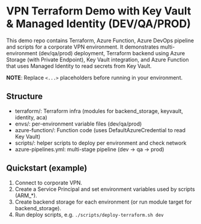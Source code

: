 # VPN Terraform Demo with Key Vault & Managed Identity (DEV/QA/PROD)

This demo repo contains Terraform, Azure Function, Azure DevOps pipeline and scripts for a corporate VPN environment.
It demonstrates multi-environment (dev/qa/prod) deployment, Terraform backend using Azure Storage (with Private Endpoint),
Key Vault integration, and Azure Function that uses Managed Identity to read secrets from Key Vault.

**NOTE**: Replace `<...>` placeholders before running in your environment.

## Structure
- terraform/: Terraform infra (modules for backend_storage, keyvault, identity, aca)
- envs/: per-environment variable files (dev/qa/prod)
- azure-function/: Function code (uses DefaultAzureCredential to read Key Vault)
- scripts/: helper scripts to deploy per environment and check network
- azure-pipelines.yml: multi-stage pipeline (dev -> qa -> prod)

## Quickstart (example)
1. Connect to corporate VPN.
2. Create a Service Principal and set environment variables used by scripts (ARM_*).
3. Create backend storage for each environment (or run module target for backend_storage).
4. Run deploy scripts, e.g. `./scripts/deploy-terraform.sh dev`

